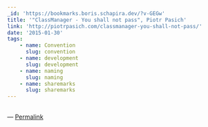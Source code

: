 ```yaml
---
_id: 'https://bookmarks.boris.schapira.dev/?v-GEGw'
title: '"ClassManager - You shall not pass", Piotr Pasich'
link: 'http://piotrpasich.com/classmanager-you-shall-not-pass/'
date: '2015-01-30'
tags:
    - name: Convention
      slug: convention
    - name: development
      slug: development
    - name: naming
      slug: naming
    - name: sharemarks
      slug: sharemarks
---
```


<br>&#8212;
<a href="https://bookmarks.boris.schapira.dev/?v-GEGw" title="Permalink">Permalink</a>
